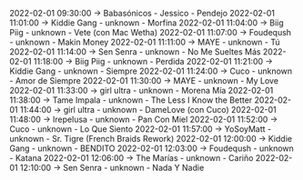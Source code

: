 2022-02-01 09:30:00 -> Babasónicos - Jessico - Pendejo
2022-02-01 11:01:00 -> Kiddie Gang - unknown - Morfina
2022-02-01 11:04:00 -> Biig Piig - unknown - Vete (con Mac Wetha)
2022-02-01 11:07:00 -> Foudeqush - unknown - Makin Money
2022-02-01 11:11:00 -> MAYE - unknown - Tú
2022-02-01 11:14:00 -> Sen Senra - unknown - No Me Sueltes Más
2022-02-01 11:18:00 -> Biig Piig - unknown - Perdida
2022-02-01 11:21:00 -> Kiddie Gang - unknown - Siempre
2022-02-01 11:24:00 -> Cuco - unknown - Amor de Siempre
2022-02-01 11:30:00 -> MAYE - unknown - My Love
2022-02-01 11:33:00 -> girl ultra - unknown - Morena Mía
2022-02-01 11:38:00 -> Tame Impala - unknown - The Less I Know the Better
2022-02-01 11:44:00 -> girl ultra - unknown - DameLove (con Cuco)
2022-02-01 11:48:00 -> Irepelusa - unknown - Pan Con Miel
2022-02-01 11:52:00 -> Cuco - unknown - Lo Que Siento
2022-02-01 11:57:00 -> YoSoyMatt - unknown - Sr. Tigre (French Braids Rework)
2022-02-01 12:00:00 -> Kiddie Gang - unknown - BENDITO
2022-02-01 12:03:00 -> Foudeqush - unknown - Katana
2022-02-01 12:06:00 -> The Marías - unknown - Cariño
2022-02-01 12:10:00 -> Sen Senra - unknown - Nada Y Nadie
